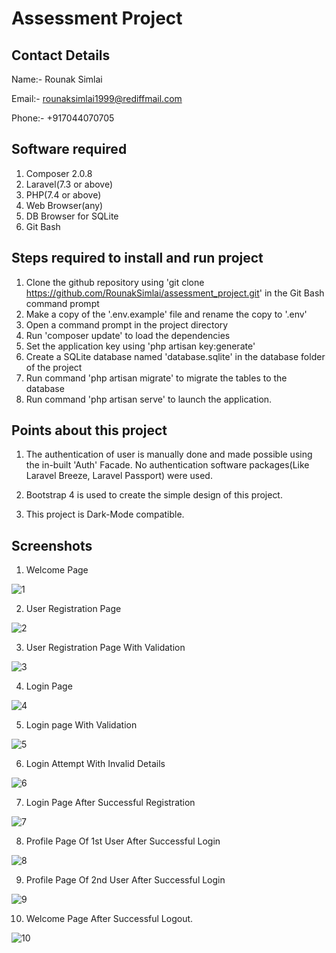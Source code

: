 # Assessment Project

## Contact Details

Name:- Rounak Simlai

Email:- rounaksimlai1999@rediffmail.com

Phone:- +917044070705

## Software required

1. Composer 2.0.8
2. Laravel(7.3 or above)
3. PHP(7.4 or above)
4. Web Browser(any)
5. DB Browser for SQLite
6. Git Bash

## Steps required to install and run project

1. Clone the github repository using 'git clone https://github.com/RounakSimlai/assessment_project.git' in the Git Bash command prompt 
2. Make a copy of the '.env.example' file and rename the copy to '.env'
3. Open a command prompt in the project directory
4. Run 'composer update' to load the dependencies
5. Set the application key using 'php artisan key:generate'
6. Create a SQLite database named 'database.sqlite' in the database folder of the project
7. Run command 'php artisan migrate' to migrate the tables to the database
8. Run command 'php artisan serve' to launch the application.

## Points about this project

1. The authentication of user is manually done and made possible using the in-built 'Auth' Facade. No authentication software packages(Like Laravel Breeze, Laravel Passport) were used.

2. Bootstrap 4 is used to create the simple design of this project.

3. This project is Dark-Mode compatible.


## Screenshots
1. Welcome Page

![1](https://user-images.githubusercontent.com/54948377/120640041-a9055b00-c48f-11eb-8037-5c7b31f0b83e.png)

2. User Registration Page

![2](https://user-images.githubusercontent.com/54948377/120640096-b6224a00-c48f-11eb-9383-7e431f6ebc04.png)

3. User Registration Page With Validation 

![3](https://user-images.githubusercontent.com/54948377/120640188-ccc8a100-c48f-11eb-93f3-ad0bfd06fc52.png)

4. Login Page 

![4](https://user-images.githubusercontent.com/54948377/120640233-d8b46300-c48f-11eb-9d52-a4dfdb09fb8c.png)

5. Login page With Validation

![5](https://user-images.githubusercontent.com/54948377/120640262-e1a53480-c48f-11eb-9c49-5c66fed98bfe.png)

6. Login Attempt With Invalid Details

![6](https://user-images.githubusercontent.com/54948377/120640307-f1bd1400-c48f-11eb-92c8-0f67dca7a891.png)

7. Login Page After Successful Registration

![7](https://user-images.githubusercontent.com/54948377/120640327-faade580-c48f-11eb-90eb-8a2d75110415.png)

8. Profile Page Of 1st User After Successful Login

![8](https://user-images.githubusercontent.com/54948377/120640363-07323e00-c490-11eb-90fd-dcb1eba27e4e.png)

9. Profile Page Of 2nd User After Successful Login

![9](https://user-images.githubusercontent.com/54948377/120640410-15805a00-c490-11eb-9a62-7d1e35689bd9.png)


10. Welcome Page After Successful Logout.

![10](https://user-images.githubusercontent.com/54948377/120640439-1dd89500-c490-11eb-9a83-e423c4e0b759.png)

